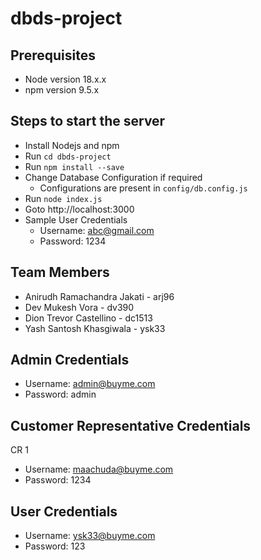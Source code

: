 # dbds-project

## Prerequisites

- Node version 18.x.x
- npm version 9.5.x

## Steps to start the server
- Install Nodejs and npm
- Run `cd dbds-project`
- Run `npm install --save`
- Change Database Configuration if required
  - Configurations are present in `config/db.config.js`
- Run `node index.js`
- Goto http://localhost:3000
- Sample User Credentials
  - Username: abc@gmail.com
  - Password: 1234

## Team Members
- Anirudh Ramachandra Jakati - arj96
- Dev Mukesh Vora - dv390
- Dion Trevor Castellino - dc1513
- Yash Santosh Khasgiwala - ysk33

## Admin Credentials
- Username: admin@buyme.com
- Password: admin

## Customer Representative Credentials

CR 1
- Username: maachuda@buyme.com
- Password: 1234

## User Credentials

- Username: ysk33@buyme.com
- Password: 123

